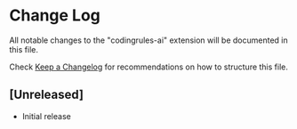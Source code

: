 # Change Log

All notable changes to the "codingrules-ai" extension will be documented in this file.

Check [Keep a Changelog](http://keepachangelog.com/) for recommendations on how to structure this file.

## [Unreleased]

- Initial release